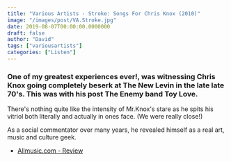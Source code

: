 ```yaml
---
title: "Various Artists - Stroke: Songs For Chris Knox (2010)"
image: "/images/post/VA.Stroke.jpg"
date: 2019-08-07T00:00:00.0000000
draft: false
author: "David"
tags: ["variousartists"]
categories: ["Listen"]
---
```

### One of my greatest experiences ever!, was witnessing Chris Knox going completely beserk at The New Levin in the late late 70's. This was with his post The Enemy band Toy Love.

There's nothing quite like the intensity of Mr.Knox's stare as he spits his vitriol both literally and actually in ones face. (We were really close!)

As a social commentator over many years, he revealed himself as a real art, music and culture geek.

-  [Allmusic.com - Review](https://www.allmusic.com/album/stroke-songs-for-chris-knox-mw0001957016)